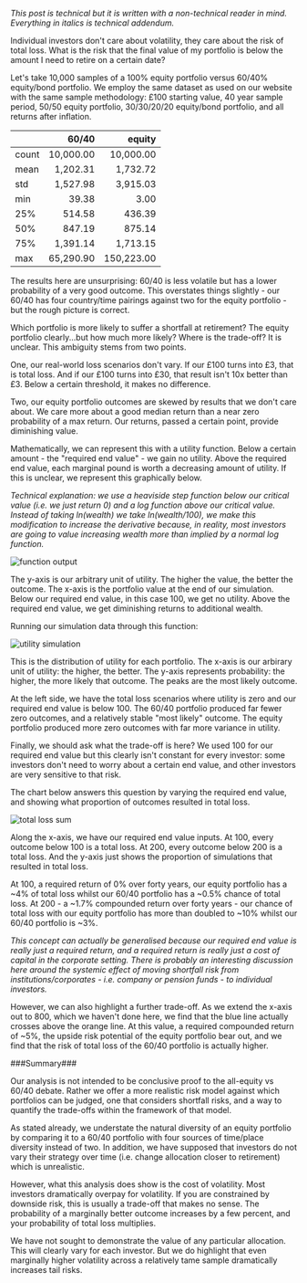 *This post is technical but it is written with a non-technical reader in mind. Everything in italics is technical addendum.*

Individual investors don't care about volatility, they care about the risk of total loss. What is the risk that the final value of my portfolio is below the amount I need to retire on a certain date? 

Let's take 10,000 samples of a 100% equity portfolio versus 60/40% equity/bond portfolio. We employ the same dataset as used on our website with the same sample methodology: £100 starting value, 40 year sample period, 50/50 equity portfolio, 30/30/20/20 equity/bond portfolio, and all returns after inflation.

<table>
<thead>
<tr><th>     </th><th style="text-align: right;">60/40</th><th style="text-align: right;">equity</th></tr>
</thead>
<tbody>
<tr><td>count</td><td style="text-align: right;">10,000.00</td><td style="text-align: right;">10,000.00</td></tr>
<tr><td>mean</td><td style="text-align: right;">1,202.31</td><td style="text-align: right;">1,732.72</td></tr>
<tr><td>std</td><td style="text-align: right;">1,527.98</td><td style="text-align: right;">3,915.03</td></tr>
<tr><td>min</td><td style="text-align: right;">39.38</td><td style="text-align: right;">3.00</td></tr>
<tr><td>25%</td><td style="text-align: right;">514.58</td><td style="text-align: right;">436.39</td></tr>
<tr><td>50%</td><td style="text-align: right;">847.19</td><td style="text-align: right;">875.14</td></tr>
<tr><td>75%</td><td style="text-align: right;">1,391.14</td><td style="text-align: right;">1,713.15</td></tr>
<tr><td>max</td><td style="text-align: right;">65,290.90</td><td style="text-align: right;">150,223.00</td></tr>
</tbody>
</table>

The results here are unsurprising: 60/40 is less volatile but has a lower probability of a very good outcome. This overstates things slightly - our 60/40 has four country/time pairings against two for the equity portfolio - but the rough picture is correct.

Which portfolio is more likely to suffer a shortfall at retirement? The equity portfolio clearly...but how much more likely? Where is the trade-off? It is unclear. This ambiguity stems from two points. 

One, our real-world loss scenarios don't vary. If our £100 turns into £3, that is total loss. And if our £100 turns into £30, that result isn't 10x better than £3. Below a certain threshold, it makes no difference.

Two, our equity portfolio outcomes are skewed by results that we don't care about. We care more about a good median return than a near zero probability of a max return. Our returns, passed a certain point, provide diminishing value.

Mathematically, we can represent this with a utility function. Below a certain amount - the "required end value" - we gain no utility. Above the required end value, each marginal pound is worth a decreasing amount of utility. If this is unclear, we represent this graphically below.

*Technical explanation: we use a heaviside step function below our critical value (i.e. we just return 0) and a log function above our critical value. Instead of taking ln(wealth) we take ln(wealth/100), we make this modification to increase the derivative because, in reality, most investors are going to value increasing wealth more than implied by a normal log function.* 

![function output](/static/images/002_function_output.png)

The y-axis is our arbitrary unit of utility. The higher the value, the better the outcome. The x-axis is the portfolio value at the end of our simulation. Below our required end value, in this case 100, we get no utility. Above the required end value, we get diminishing returns to additional wealth.

Running our simulation data through this function:

![utility simulation](/static/images/002_utility_simulation.png)

This is the distribution of utility for each portfolio. The x-axis is our arbirary unit of utility: the higher, the better. The y-axis represents probability: the higher, the more likely that outcome. The peaks are the most likely outcome.

At the left side, we have the total loss scenarios where utility is zero and our required end value is below 100. The 60/40 portfolio produced far fewer zero outcomes, and a relatively stable "most likely" outcome. The equity portfolio produced more zero outcomes with far more variance in utility.

Finally, we should ask what the trade-off is here? We used 100 for our required end value but this clearly isn't constant for every investor: some investors don't need to worry about a certain end value, and other investors are very sensitive to that risk.

The chart below answers this question by varying the required end value, and showing what proportion of outcomes resulted in total loss.

![total loss sum](/static/images/002_total_loss_sum.png)

Along the x-axis, we have our required end value inputs. At 100, every outcome below 100 is a total loss. At 200, every outcome below 200 is a total loss. And the y-axis just shows the proportion of simulations that resulted in total loss.

At 100, a required return of 0% over forty years, our equity portfolio has a ~4% of total loss whilst our 60/40 portfolio has a ~0.5% chance of total loss. At 200 - a ~1.7% compounded return over forty years - our chance of total loss with our equity portfolio has more than doubled to ~10% whilst our 60/40 portfolio is ~3%.

*This concept can actually be generalised because our required end value is really just a required return, and a required return is really just a cost of capital in the corporate setting. There is probably an interesting discussion here around the systemic effect of moving shortfall risk from institutions/corporates - i.e. company or pension funds - to individual investors.*

However, we can also highlight a further trade-off. As we extend the x-axis out to 800, which we haven't done here, we find that the blue line actually crosses above the orange line. At this value, a required compounded return of ~5%, the upside risk potential of the equity portfolio bear out, and we find that the risk of total loss of the 60/40 portfolio is actually higher.

###Summary###

Our analysis is not intended to be conclusive proof to the all-equity vs 60/40 debate. Rather we offer a more realistic risk model against which portfolios can be judged, one that considers shortfall risks, and a way to quantify the trade-offs within the framework of that model.

As stated already, we understate the natural diversity of an equity portfolio by comparing it to a 60/40 portfolio with four sources of time/place diversity instead of two. In addition, we have supposed that investors do not vary their strategy over time (i.e. change allocation closer to retirement) which is unrealistic.

However, what this analysis does show is the cost of volatility. Most investors dramatically overpay for volatility. If you are constrained by downside risk, this is usually a trade-off that makes no sense. The probability of a marginally better outcome increases by a few percent, and your probability of total loss multiplies.

We have not sought to demonstrate the value of any particular allocation. This will clearly vary for each investor. But we do highlight that even marginally higher volatility across a relatively tame sample dramatically increases tail risks.
